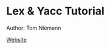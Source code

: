 # Lex & Yacc Tutorial

Author: Tom Niemann

[Website](http://epaperpress.com/lexandyacc/index.html)
